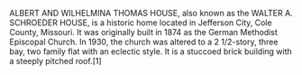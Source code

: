 ALBERT AND WILHELMINA THOMAS HOUSE, also known as the WALTER A. SCHROEDER HOUSE, is a historic home located in Jefferson City, Cole County, Missouri. It was originally built in 1874 as the German Methodist Episcopal Church. In 1930, the church was altered to a 2 1/2-story, three bay, two family flat with an eclectic style. It is a stuccoed brick building with a steeply pitched roof.[1]
